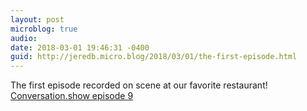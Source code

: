 ```yaml
---
layout: post
microblog: true
audio: 
date: 2018-03-01 19:46:31 -0400
guid: http://jeredb.micro.blog/2018/03/01/the-first-episode.html
---
```

The first episode recorded on scene at our favorite restaurant! [Conversation.show episode 9](http://Conversation.show/9)

